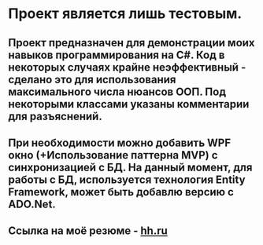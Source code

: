 # Проект является лишь тестовым.
## Проект предназначен для демонстрации моих навыков программирования на C#. Код в некоторых случаях крайне неэффективный - сделано это для использования максимального числа нюансов ООП. Под некоторыми классами указаны комментарии для разъяснений.
## При необходимости можно добавить WPF окно (+Использование паттерна MVP) с синхронизацией с БД. На данный момент, для работы с БД, используется технология Entity Framework, может быть добавлю версию с ADO.Net.
## Ссылка на моё резюме - [hh.ru](https://hh.ru/resume/55e786a3ff0cce6d820039ed1f62704a426465)